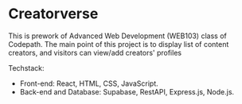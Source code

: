 # Creatorverse
This is prework of Advanced Web Development (WEB103) class of Codepath. The main point of this project is to display list of content creators, and visitors can view/add creators' profiles

Techstack: 
- Front-end: React, HTML, CSS, JavaScript. 
- Back-end and Database: Supabase, RestAPI, Express.js, Node.js.
